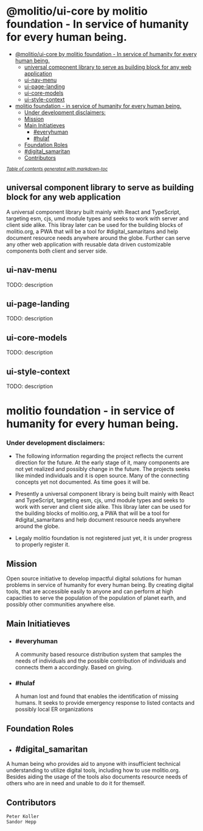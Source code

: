 # @molitio/ui-core by molitio foundation - In service of humanity for every human being.

- [@molitio/ui-core by molitio foundation - In service of humanity for every human being.](#-molitio-ui-core-by-molitio-foundation---in-service-of-humanity-for-every-human-being)
  * [universal component library to serve as building block for any web application](#universal-component-library-to-serve-as-building-block-for-any-web-application)
  * [ui-nav-menu](#ui-nav-menu)
  * [ui-page-landing](#ui-page-landing)
  * [ui-core-models](#ui-core-models)
  * [ui-style-context](#ui-style-context)
- [molitio foundation - in service of humanity for every human being.](#molitio-foundation---in-service-of-humanity-for-every-human-being)
    + [Under development disclaimers:](#under-development-disclaimers-)
  * [Mission](#mission)
  * [Main Initiatieves](#main-initiatieves)
    + [#everyhuman](#-everyhuman)
    + [#hulaf](#-hulaf)
  * [Foundation Roles](#foundation-roles)
  * [#digital_samaritan](#-digital-samaritan)
  * [Contributors](#contributors)

<small><i><a href='http://ecotrust-canada.github.io/markdown-toc/'>Table of contents generated with markdown-toc</a></i></small>


## universal component library to serve as building block for any web application

A universal component library built mainly with React and TypeScript, targeting esm, cjs, umd 
module types and seeks to work with server and client side alike. This libray later can be used for the building
blocks of molitio.org, a PWA that will be a tool for #digital_samaritans and help document resource needs anywhere 
around the globe. Further can serve any other web application with reusable data driven customizable components both
client and server side.

## ui-nav-menu
TODO: description

## ui-page-landing
TODO: description

## ui-core-models
TODO: description

## ui-style-context
TODO: description

# molitio foundation - in service of humanity for every human being.

### Under development disclaimers:
- The following information regarding the project reflects the current
  direction for the future. At the early stage of it, many components are not yet realized and possibly
  change in the future. The projects seeks like minded individuals and it is open source. Many of the
  connecting concepts yet not documented. As time goes it will be.

- Presently a universal component library is being built mainly with React and TypeScript, targeting esm, cjs, umd
  module types and seeks to work with server and client side alike. This libray later can be used for the building
  blocks of molitio.org, a PWA that will be a tool for #digital_samaritans and help document resource needs anywhere
  around the globe.

- Legaly molitio foundation is not registered just yet, it is under progress to properly register it.


## Mission

Open source initiative to develop impactful digital solutions for human problems in service of humanity for every human being.
By creating digital tools, that are accessible easily to anyone and can perform at high capacities to serve the population of the population of planet earth, and possibly other communities anywhere else.

## Main Initiatieves

- ### #everyhuman

  A community based resource distribution system that samples the needs of individuals and the
  possible contribution of individuals and connects them a accordingly. Based on giving.

- ### #hulaf

  A human lost and found that enables the identification of missing humans. It seeks to
  provide emergency response to listed contacts and possibly local ER organizations

## Foundation Roles

-  ## #digital_samaritan
  A human being who provides aid to anyone with insufficient technical understanding to utilize digital tools, including how to use molitio.org. Besides aiding the usage of the tools also documents resource needs of others who are in need and unable to do it for themself.

## Contributors

    Peter Koller
    Sandor Hepp
